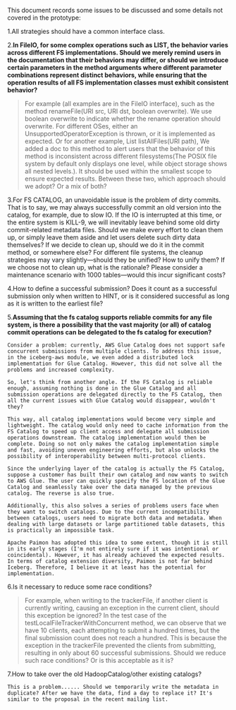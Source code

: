This document records some issues to be discussed and some details not covered in the prototype:

1.All strategies should have a common interface class.

2.**In FileIO, for some complex operations such as LIST, the behavior varies across different FS implementations. Should we merely remind users in the documentation that their behaviors may differ, or should we introduce certain parameters in the method arguments where different parameter combinations represent distinct behaviors, while ensuring that the operation results of all FS implementation classes must exhibit consistent behavior?**
>For example (all examples are in the FileIO interface), such as the method renameFile(URI src, URI dst, boolean overwrite). We use boolean overwrite to indicate whether the rename operation should overwrite. For different OSes, either an UnsupportedOperatorException is thrown, or it is implemented as expected. Or for another example, List<FileEntity> listAllFiles(URI path), We added a doc to this method to alert users that the behavior of this method is inconsistent across different filesystems(The POSIX file system by default only displays one level, while object storage shows all nested levels.). It should be used within the smallest scope to ensure expected results. Between these two, which approach should we adopt? Or a mix of both?


3.For FS CATALOG, an unavoidable issue is the problem of dirty commits. That is to say, we may always successfully commit an old version into the catalog, for example, due to slow IO. If the IO is interrupted at this time, or the entire system is KILL-9, we will inevitably leave behind some old dirty commit-related metadata files. Should we make every effort to clean them up, or simply leave them aside and let users delete such dirty data themselves? If we decide to clean up, should we do it in the commit method, or somewhere else? For different file systems, the cleanup strategies may vary slightly—should they be unified? How to unify them? If we choose not to clean up, what is the rationale? Please consider a maintenance scenario with 1000 tables—would this incur significant costs?

4.How to define a successful submission? Does it count as a successful submission only when written to HINT, or is it considered successful as long as it is written to the earliest file?

5.**Assuming that the fs catalog supports reliable commits for any file system, is there a possibility that the vast majority (or all) of catalog commit operations can be delegated to the fs catalog for execution?**
```
Consider a problem: currently, AWS Glue Catalog does not support safe concurrent submissions from multiple clients. To address this issue, in the iceberg-aws module, we even added a distributed lock implementation for Glue Catalog. However, this did not solve all the problems and increased complexity.

So, let's think from another angle. If the FS Catalog is reliable enough, assuming nothing is done in the Glue Catalog and all submission operations are delegated directly to the FS Catalog, then all the current issues with Glue Catalog would disappear, wouldn't they?

This way, all catalog implementations would become very simple and lightweight. The catalog would only need to cache information from the FS Catalog to speed up client access and delegate all submission operations downstream. The catalog implementation would then be complete. Doing so not only makes the catalog implementation simple and fast, avoiding uneven engineering efforts, but also unlocks the possibility of interoperability between multi-protocol clients.

Since the underlying layer of the catalog is actually the FS Catalog, suppose a customer has built their own catalog and now wants to switch to AWS Glue. The user can quickly specify the FS location of the Glue Catalog and seamlessly take over the data managed by the previous catalog. The reverse is also true.

Additionally, this also solves a series of problems users face when they want to switch catalogs. Due to the current incompatibility between catalogs, users need to migrate both data and metadata. When dealing with large datasets or large partitioned table datasets, this is practically an impossible task.

Apache Paimon has adopted this idea to some extent, though it is still in its early stages (I'm not entirely sure if it was intentional or coincidental). However, it has already achieved the expected results. In terms of catalog extension diversity, Paimon is not far behind Iceberg. Therefore, I believe it at least has the potential for implementation.
```


6.Is it necessary to reduce some race conditions?
>For example, when writing to the trackerFile, if another client is currently writing, causing an exception in the current client, should this exception be ignored? In the test case of the testLocalFileTrackerWithConcurrent method, we can observe that we have 10 clients, each attempting to submit a hundred times, but the final submission count does not reach a hundred. This is because the exception in the trackerFile prevented the clients from submitting, resulting in only about 60 successful submissions. Should we reduce such race conditions? Or is this acceptable as it is?

7.How to take over the old HadoopCatalog/other existing catalogs?
```angular2html
This is a problem...... Should we temporarily write the metadata in duplicate? After we have the data, find a day to replace it? It's similar to the proposal in the recent mailing list.
```
